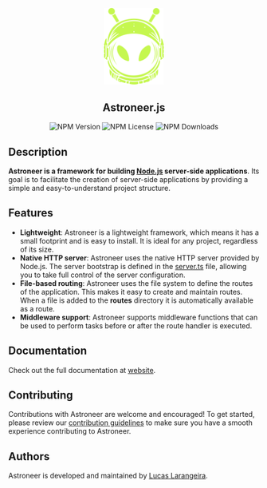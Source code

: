 <p align="center">
  <a href="https://astroneer.dev/" target="blank">
    <img src=".github/astroneer.svg" width="120" alt="Astroneer Logo" />
  </a>
</p>
<h2 align="center">
  Astroneer.js
</h2>
<p align="center">
  <img alt="NPM Version" src="https://img.shields.io/npm/v/%40astroneer%2Fcore?style=for-the-badge&logo=npm&label=%20&color=%23000000">
  <img alt="NPM License" src="https://img.shields.io/npm/l/%40astroneer%2Fcore?style=for-the-badge&labelColor=%23000000&color=%233DA639">
  <img alt="NPM Downloads" src="https://img.shields.io/npm/dm/%40astroneer%2Fcore?style=for-the-badge&labelColor=%23000000&color=%23F6511D">
</p>

## Description

**Astroneer is a framework for building [Node.js] server-side applications**. Its goal is to facilitate the creation of server-side applications by providing a simple and easy-to-understand project structure.

## Features

- **Lightweight**: Astroneer is a lightweight framework, which means it has a small footprint and is easy to install. It is ideal for any project, regardless of its size.
- **Native HTTP server**: Astroneer uses the native HTTP server provided by Node.js. The server bootstrap is defined in the [server.ts] file, allowing you to take full control of the server configuration.
- **File-based routing**: Astroneer uses the file system to define the routes of the application. This makes it easy to create and maintain routes. When a file is added to the **routes** directory it is automatically available as a route.
- **Middleware support**: Astroneer supports middleware functions that can be used to perform tasks before or after the route handler is executed.

## Documentation

Check out the full documentation at [website].

## Contributing

Contributions with Astroneer are welcome and encouraged! To get started, please review our [contribution guidelines](CONTRIBUTING.md) to make sure you have a smooth experience contributing to Astroneer.

## Authors

Astroneer is developed and maintained by [Lucas Larangeira].

[Lucas Larangeira]: https://lucaslarangeira.com
[website]: https://astroneer.dev
[server.ts]: templates/default/src/server.ts
[Node.js]: https://nodejs.org/en/
